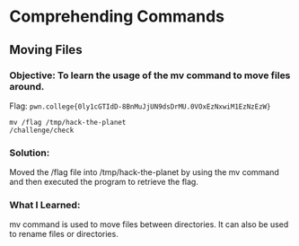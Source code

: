 # Comprehending Commands
## Moving Files

### Objective: To learn the usage of the mv command to move files around.

Flag: `pwn.college{0ly1cGTIdD-8BnMuJjUN9dsDrMU.0VOxEzNxwiM1EzNzEzW}`

```
mv /flag /tmp/hack-the-planet
/challenge/check
```

### Solution:

Moved the /flag file into /tmp/hack-the-planet by using the mv command and then executed the program to retrieve the flag.

### What I Learned: 

mv command is used to move files between directories. It can also be used to rename files or directories.
